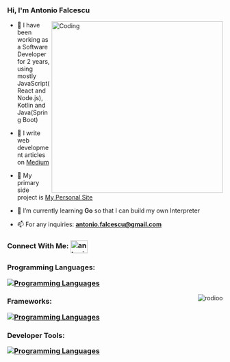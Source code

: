 <h3 align="left">Hi, I'm Antonio Falcescu</h3>

<img align="right" alt="Coding" width="400" src="https://cdn.dribbble.com/users/330915/screenshots/3587000/10_coding_dribbble.gif">

- 💼 I have been working as a Software Developer for 2 years, using mostly JavaScript(React and Node.js), Kotlin and Java(Spring Boot)

- 📝 I write web development articles on [Medium](https://medium.com/@antonio.falcescu)

- 🔭 My primary side project is [My Personal Site](https://github.com/Rodioo/personal-site)

- 🌱 I’m currently learning **Go** so that I can build my own Interpreter

- 📫 For any inquiries: **antonio.falcescu@gmail.com**

<h3 align="left">
  Connect With Me:
  <a href="https://linkedin.com/in/antonio-falcescu" target="blank">
    <img align="center" 
      src="https://raw.githubusercontent.com/rahuldkjain/github-profile-readme-generator/master/src/images/icons/Social/linked-in-alt.svg" 
      alt="antonio-falcescu"
      height="30" width="40"       
    />
  </a>
</h3>

<h3 align="left">
  Programming Languages:

  [![Programming Languages](https://skillicons.dev/icons?i=kotlin,java,js,ts,swift,mysql,mongodb)]()

</h3>

<img align="right" src="https://github-readme-stats.vercel.app/api/top-langs?username=rodioo&show_icons=true&locale=en&layout=compact" alt="rodioo" />

<h3 align="left">
  Frameworks:

  [![Programming Languages](https://skillicons.dev/icons?i=react,nodejs,spring,tailwind,jest,threejs)]()

</h3>

<h3 align="left">
  Developer Tools:

  [![Programming Languages](https://skillicons.dev/icons?i=git,docker)]()

</h3>




